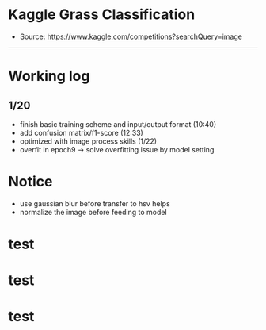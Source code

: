 # Kaggle Grass Classification
* Source: https://www.kaggle.com/competitions?searchQuery=image
---

# Working log
## 1/20
* finish basic training scheme and input/output format (10:40)
* add confusion matrix/f1-score (12:33)
* optimized with image process skills (1/22)
* overfit in epoch9 -> solve overfitting issue by model setting

# Notice
* use gaussian blur before transfer to hsv helps
* normalize the image before feeding to model

# test
# test
# test